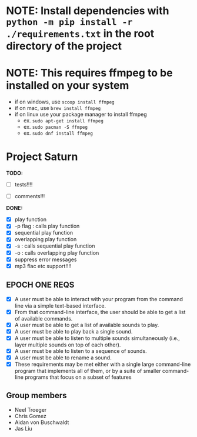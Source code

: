 # NOTE: Install dependencies with `python -m pip install -r ./requirements.txt` in the root directory of the project

# NOTE: This requires ffmpeg to be installed on your system
- if on windows, use `scoop install ffmpeg`
- if on mac, use `brew install ffmpeg`
- if on linux use your package manager to install ffmpeg
  - ex. `sudo apt-get install ffmpeg`
  - ex. `sudo pacman -S ffmpeg`
  - ex. `sudo dnf install ffmpeg`


# Project Saturn                                                                                 
**TODO:**       
- [ ] tests!!!!
- [ ] comments!!!


**DONE:**
- [x] play function
- [x] -p flag : calls play function
- [x] sequential play function
- [x] overlapping play function
- [x] -s : calls sequential play function
- [x] -o : calls overlapping play function
- [x] suppress error messages
- [x] mp3 flac etc support!!!!

## EPOCH ONE REQS
- [x] A user must be able to interact with your program from the command line via a simple text-based interface.
- [x] From that command-line interface, the user should be able to get a list of available commands.
- [x] A user must be able to get a list of available sounds to play.
- [x] A user must be able to play back a single sound.
- [x] A user must be able to listen to multiple sounds simultaneously (i.e., layer multiple sounds on top of each other).
- [x] A user must be able to listen to a sequence of sounds.
- [x] A user must be able to rename a sound.
- [x] These requirements may be met either with a single large command-line program that implements all of them, or by a suite of smaller command-line programs that focus on a subset of features

## Group members
- Neel Troeger
- Chris Gomez
- Aidan von Buschwaldt
- Jas Liu